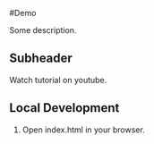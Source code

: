 #Demo

Some description.

## Subheader

Watch tutorial on youtube.

## Local Development

1. Open index.html in your browser.
